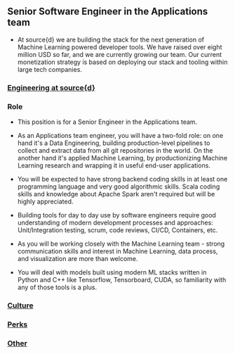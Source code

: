 Senior Software Engineer in the Applications team
------------------------------------------
- At source{d} we are building the stack for the next generation of Machine Learning powered developer tools. We have raised over eight million USD so far, and we are currently growing our team. Our current monetization strategy is based on deploying our stack and tooling within large tech companies.

### [Engineering at source{d}](../engineering-section.md)

### Role

- This position is for a Senior Engineer in the Applications team.

- As an Applications team engineer, you will have a two-fold role: on one hand it's a Data Engineering, building production-level pipelines to collect and extract data from all git repositories in the world. On the another hand it's applied Machine Learning, by productionizing Machine Learning research and wrapping it in useful end-user applications.

- You will be expected to have strong backend coding skills in at least one programming language and very good algorithmic skills. Scala coding skills and knowledge about Apache Spark aren't required but will be highly appreciated.

- Building tools for day to day use by software engineers require good understanding of modern development processes and approaches: Unit/Integration testing, scrum, code reviews, CI/CD, Containers, etc.

- As you will be working closely with the Machine Learning team - strong communication skills and interest in Machine Learning, data process, and visualization are more than welcome. 

- You will deal with models built using modern ML stacks written in Python and C++ like Tensorflow, Tensorboard, CUDA, so familiarity with any of those tools is a plus.

### [Culture](../culture-section.md)

### [Perks](../perks-section.md)

### [Other](../other-section.md)

